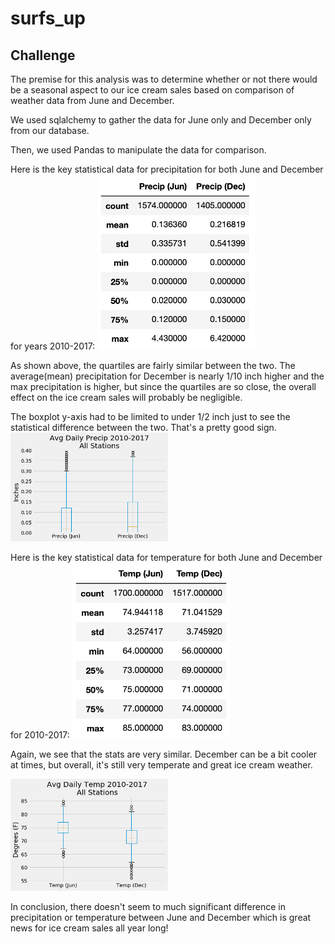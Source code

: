 # surfs_up
## Challenge

The premise for this analysis was to determine whether or not there would be a seasonal aspect to our ice cream sales based on comparison of weather data from June and December.

We used sqlalchemy to gather the data for June only and December only from our database.

Then, we used Pandas to manipulate the data for comparison.

Here is the key statistical data for precipitation for both June and December for years 2010-2017:
<img src="https://github.com/songmanrob/surfs_up/blob/master/prcp_df_describe.png" width="50%" height="50%">

As shown above, the quartiles are fairly similar between the two. The average(mean) precipitation for December is nearly 1/10 inch higher and the max precipitation is higher, but since the quartiles are so close, the overall effect on the ice cream sales will probably be negligible.

The boxplot y-axis had to be limited to under 1/2 inch just to see the statistical difference between the two. That's a pretty good sign.
<img src="https://github.com/songmanrob/surfs_up/blob/master/prcp_df_boxplot.png" width="50%" height="50%">


Here is the key statistical data for temperature for both June and December for 2010-2017:
<img src="https://github.com/songmanrob/surfs_up/blob/master/temp_df_describe.png" width="50%" height="50%">

Again, we see that the stats are very similar. December can be a bit cooler at times, but overall, it's still very temperate and great ice cream weather.

<img src="https://github.com/songmanrob/surfs_up/blob/master/temp_df_boxplot.png" width="50%" height="50%">


In conclusion, there doesn't seem to much significant difference in precipitation or temperature between June and December which is great news for ice cream sales all year long!
